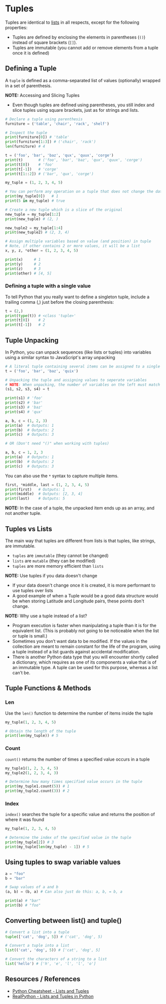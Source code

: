 # Tuples

Tuples are identical to [lists](python_data-types_lists.md) in all respects, except for the following properties:

- Tuples are defined by enclosing the elements in parentheses (`()`) instead of square brackets (`[]`).
- Tuples are immutable (you cannot add or remove elements from a tuple once it is defined)

## Defining a Tuple

A `tuple` is defined as a comma-separated list of values (optionally) wrapped in a set of parenthesis.

**NOTE:** Accessing and Slicing Tuples

- Even though tuples are defined using parentheses, you still index and slice tuples using square brackets, just as for strings and lists.

```python
# Declare a tuple using parenthesis
furniture = ('table', 'chair', 'rack', 'shelf')

# Inspect the tuple
print(furniture[0]) # 'table'
print(furniture[1:3]) # ('chair', 'rack')
len(furniture) # 4

t = ('foo', 'bar', 'baz', 'qux', 'quux', 'corge')
print(t)       # ('foo', 'bar', 'baz', 'qux', 'quux', 'corge')
print(t[0])    # 'foo'
print(t[-1])   # 'corge'
print(t[1::2]) # ('bar', 'qux', 'corge')
```

```python
my_tuple = (1, 2, 3, 4, 5)

# You can perform any operation on a tuple that does not change the data
print(my_tuple[0])   # 1
print(5 in my_tuple) # true

# Create a new tuple which is a slice of the original
new_tuple = my_tuple[1:2]
print(new_tuple) # (2, )

new_tuple2 = my_tuple[1:4]
print(new_tuple2) # (2, 3, 4)

# Assign multiple variables based on value (and position) in tuple
# Note, if other contains 2 or more values, it will be a list
x, y, z, *other = (1, 2, 3, 4, 5)

print(x)     # 1
print(y)     # 2
print(z)     # 3
print(other) # [4, 5]
```

### Defining a tuple with a single value

To tell Python that you really want to define a singleton tuple, include a trailing comma (,) just before the closing parenthesis:

```python
t = (2,)
print(type(t)) # <class 'tuple>'
print(t[0])    # 2
print(t[-1])   # 2
```

## Tuple Unpacking

In Python, you can unpack sequences (like lists or tuples) into variables using a similar syntax to JavaScript's array unpacking

```python
# A literal tuple containing several items can be assigned to a single object:
t = ('foo', 'bar', 'baz', 'quix')

# Unpacking the tuple and assigning values to seperate variables
# NOTE: When unpacking, the number of variables on the left must match the number of values in the tuple:
(s1, s2, s3, s4) = t

print(s1) # 'foo'
print(s2) # 'bar'
print(s3) # 'baz'
print(s4) # 'qux'
```

```python
a, b, c = (1, 2, 3)
print(a)  # Outputs: 1
print(b)  # Outputs: 2
print(c)  # Outputs: 3

# OR (Don't need "()" when working with tuples)

a, b, c = 1, 2, 3
print(a)  # Outputs: 1
print(b)  # Outputs: 2
print(c)  # Outputs: 3
```

You can also use the `*` syntax to capture multiple items.

```python
first, *middle, last = (1, 2, 3, 4, 5)
print(first)   # Outputs: 1
print(middle)  # Outputs: [2, 3, 4]
print(last)    # Outputs: 5
```

**NOTE:** In the case of a tuple, the unpacked item ends up as an array, and not another tuple.

## Tuples vs Lists

The main way that tuples are different from lists is that tuples, like strings, are immutable.

- `tuples` are `immutable` (they cannot be changed)
- `lists` are `mutable` (they can be modified)
- `tuples` are more memory efficient than `lists`

**NOTE:** Use tuples if you data doesn't change

- If your data doesn't change once it is created, it is more performant to use tuples over lists
- A good example of when a Tuple would be a good data structure would be when storing Latitude and Longitude pairs, these points don't change.

**NOTE:** Why use a tuple instead of a list?

- Program execution is faster when manipulating a tuple than it is for the equivalent list. (This is probably not going to be noticeable when the list or tuple is small.)
- Sometimes you don’t want data to be modified. If the values in the collection are meant to remain constant for the life of the program, using a tuple instead of a list guards against accidental modification.
- There is another Python data type that you will encounter shortly called a dictionary, which requires as one of its components a value that is of an immutable type. A tuple can be used for this purpose, whereas a list can’t be.

## Tuple Functions & Methods

### Len

Use the `len()` function to determine the number of items inside the tuple

```python
my_tuple(1, 2, 3, 4, 5)

# Obtain the length of the tuple
print(len(my_tuple)) # 5
```

### Count

`count()` returns the number of times a specified value occurs in a tuple

```python
my_tuple1(1, 2, 3, 4, 5)
my_tuple2(1, 2, 3, 4, 3)

# Determine how many times specified value occurs in the tuple
print(my_tuple1.count(5)) # 1
print(my_tuple2.count(3)) # 2
```

### Index

`index()` searches the tuple for a specific value and returns the position of where it was found

```python
my_tuple(1, 2, 3, 4, 5)

# Determine the index of the specified value in the tuple
print(my_tuple[2]) # 3
print(my_tuple[len(my_tuple) - 1]) # 5
```

## Using tuples to swap variable values

```python
a = "foo"
b = "bar"

# Swap values of a and b
(a, b) = (b, a) # Can also just do this: a, b, = b, a

print(a) # "bar"
print(b) # "foo"
```

## Converting between list() and tuple()

```python
# Convert a list into a tuple
tuple(['cat', 'dog', 5]) # ('cat', 'dog', 5)

# Convert a tuple into a list
list(('cat', 'dog', 5)) # ['cat', 'dog', 5]

# Convert the characters of a string to a list
list('hello') # ['h', 'e', 'l', 'l', 'o']
```

## Resources / References

- [Python Cheatsheet - Lists and Tuples](https://www.pythoncheatsheet.org/cheatsheet/lists-and-tuples)
- [RealPython - Lists and Tuples in Python](https://realpython.com/python-lists-tuples/)

